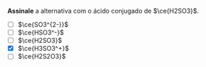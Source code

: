 **Assinale** a alternativa com o ácido conjugado de $\ce{H2SO3}$.

- [ ] $\ce{SO3^{2-}}$
- [ ] $\ce{HSO3^-}$
- [ ] $\ce{H2SO3}$
- [x] $\ce{H3SO3^+}$
- [ ] $\ce{H2S2O3}$
